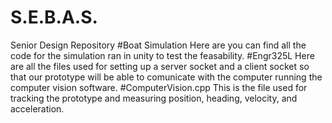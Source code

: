 # S.E.B.A.S.
Senior Design Repository
#Boat Simulation
Here are you can find all the code for the simulation ran in unity to test the feasability. 
#Engr325L
Here are all the files used for setting up a server socket and a client socket so that our prototype will be able to comunicate with the computer running the computer vision software.
#ComputerVision.cpp
This is the file used for tracking the prototype and measuring position, heading, velocity, and acceleration. 
